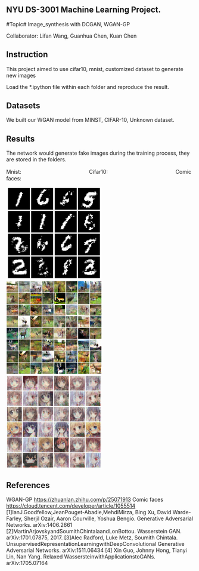 ## NYU DS-3001 Machine Learning Project.
#Topic# Image_synthesis with DCGAN,  WGAN-GP

Collaborator: Lifan Wang,  Guanhua Chen,  Kuan Chen  

## Instruction
This project aimed to use cifar10, mnist, customized dataset to generate new images
 
Load the *.ipython file within each folder and reproduce the result. 

## Datasets
We built our WGAN model from MINST, CIFAR-10, Unknown dataset.   

## Results
The network would generate fake images during the training process, they are stored in the folders.  

Mnist:　　　　　　　　　　　　　Cifar10:　　　　　　　　　　　　　Comic faces:

<img src="mnist_dataset/3000.png" width="256px"/><img src="cifar10_dataset/60000.png" width="256px"/><img src="faces_dataset/3500.png" width="256px"/>

## References
WGAN-GP https://zhuanlan.zhihu.com/p/25071913
Comic faces https://cloud.tencent.com/developer/article/1055514
[1]IanJ.Goodfellow,JeanPouget-Abadie,MehdiMirza, Bing Xu, David Warde-Farley, Sherjil Ozair, Aaron Courville, Yoshua Bengio. Generative Adversarial Networks. arXiv:1406.2661 
[2]MartinArjovskyandSoumithChintalaandLonBottou. Wasserstein GAN. arXiv:1701.07875, 2017. 
[3]Alec Radford, Luke Metz, Soumith Chintala. UnsupervisedRepresentationLearningwithDeepConvolutional Generative Adversarial Networks. arXiv:1511.06434 
[4] Xin Guo, Johnny Hong, Tianyi Lin, Nan Yang. Relaxed WassersteinwithApplicationstoGANs. arXiv:1705.07164

